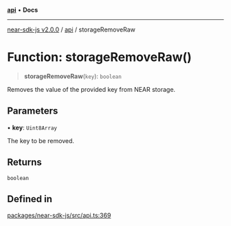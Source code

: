 [**api**](../README.md) • **Docs**

***

[near-sdk-js v2.0.0](../../packages.md) / [api](../README.md) / storageRemoveRaw

# Function: storageRemoveRaw()

> **storageRemoveRaw**(`key`): `boolean`

Removes the value of the provided key from NEAR storage.

## Parameters

• **key**: `Uint8Array`

The key to be removed.

## Returns

`boolean`

## Defined in

[packages/near-sdk-js/src/api.ts:369](https://github.com/dim-daskalov/near-sdk-js/blob/be0ff522287d0e67e883a4ff1964fefe089540e8/packages/near-sdk-js/src/api.ts#L369)
